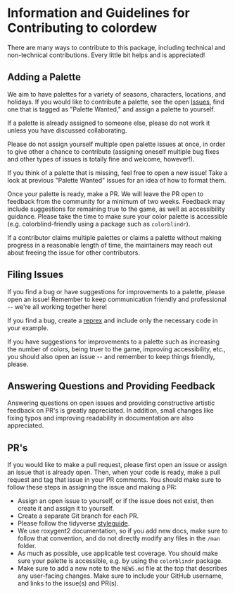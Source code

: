 # Information and Guidelines for Contributing to colordew

There are many ways to contribute to this package, including technical and non-technical contributions. Every little bit helps and is appreciated!

## Adding a Palette
We aim to have palettes for a variety of seasons, characters, locations, and holidays. If you would like to contribute a palette, see the open [Issues](https://github.com/aftonsteps/colordew/issues), find one that is tagged as "Palette Wanted," and assign a palette to yourself.

If a palette is already assigned to someone else, please do not work it unless you have discussed collaborating.

Please do not assign yourself multiple open palette issues at once, in order to give other a chance to contribute (assigning oneself multiple bug fixes and other types of issues is totally fine and welcome, however!). 

If you think of a palette that is missing, feel free to open a new issue! Take a look at previous "Palette Wanted" issues for an idea of how to format them.

Once your palette is ready, make a PR. We will leave the PR open to feedback from the community for a minimum of two weeks. Feedback may include suggestions for remaining true to the game, as well as accessibility guidance. Please take the time to make sure your color palette is accessible (e.g. colorblind-friendly using a package such as `colorblindr`).

If a contributor claims multiple palettes or claims a palette without making progress in a reasonable length of time, the maintainers may reach out about freeing the issue for other contributors.

## Filing Issues
If you find a bug or have suggestions for improvements to a palette, please open an issue! Remember to keep communication friendly and professional -- we're all working together here!

If you find a bug, create a [reprex](https://reprex.tidyverse.org/) and include only the necessary code in your example.

If you have suggestions for improvements to a palette such as increasing the number of colors, being truer to the game, improving accessibility, etc., you should also open an issue -- and remember to keep things friendly, please.

## Answering Questions and Providing Feedback
Answering questions on open issues and providing constructive artistic feedback on PR's is greatly appreciated. In addition, small changes like fixing typos and improving readability in documentation are also appreciated. 

## PR's
If you would like to make a pull request, please first open an issue or assign an issue that is already open. Then, when your code is ready, make a pull request and tag that issue in your PR comments. You should make sure to follow these steps in assigning the issue and making a PR:

- Assign an open issue to yourself, or if the issue does not exist, then create it and assign it to yourself.
- Create a separate Git branch for each PR.
- Please follow the tidyverse [styleguide](http://style.tidyverse.org/).
- We use roxygent2 documentation, so if you add new docs, make sure to follow that convention, and do not directly modify any files in the `/man` folder.
- As much as possible, use applicable test coverage. You should make sure your palette is accessible, e.g. by using the `colorblindr` package.
- Make sure to add a new note to the `NEWS.md` file at the top that describes any user-facing changes. Make sure to include your GitHub username, and links to the issue(s) and PR(s).
